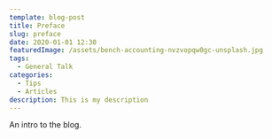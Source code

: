 ```yaml
---
template: blog-post
title: Preface
slug: preface
date: 2020-01-01 12:30
featuredImage: /assets/bench-accounting-nvzvopqw0gc-unsplash.jpg
tags:
  - General Talk
categories:
  - Tips
  - Articles
description: This is my description
---
```

An intro to the blog.